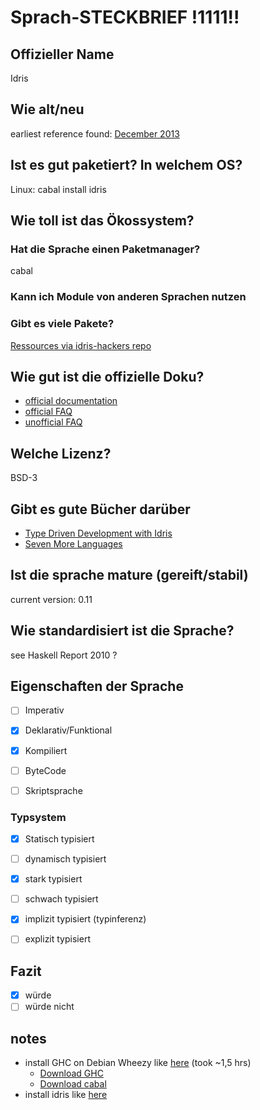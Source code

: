 # Sprach-STECKBRIEF !1111!!

## Offizieller Name
  Idris

## Wie alt/neu
  earliest reference found: [December 2013](http://www.idris-lang.org/idris-programming-with-dependent-types-at-codemesh-2013/)

## Ist es gut paketiert? In welchem OS?
 Linux: cabal install idris

## Wie toll ist das Ökossystem?

### Hat die Sprache einen Paketmanager?
  cabal

### Kann ich Module von anderen Sprachen nutzen

### Gibt es viele Pakete?
  [Ressources via idris-hackers repo](https://github.com/idris-hackers)

## Wie gut ist die offizielle Doku?
  - [official documentation](http://docs.idris-lang.org/en/latest/effects/index.html)
  - [official FAQ](http://docs.idris-lang.org/en/latest/faq/faq.html)
  - [unofficial FAQ](https://github.com/idris-lang/Idris-dev/wiki/Unofficial-FAQ)

## Welche Lizenz?
  BSD-3

## Gibt es gute Bücher darüber
  - [Type Driven Development with Idris](https://www.manning.com/books/type-driven-development-with-idris)
  - [Seven More Languages](http://srchl.com/g/Seven+More+Languages+idris)

## Ist die sprache mature (gereift/stabil) 
  current version: 0.11

## Wie standardisiert ist die Sprache?
  see Haskell Report 2010 ?

## Eigenschaften der Sprache

  - [ ] Imperativ
  - [X] Deklarativ/Funktional
  
  - [X] Kompiliert
  - [ ] ByteCode
  - [ ] Skriptsprache

### Typsystem

  - [X] Statisch typisiert
  - [ ] dynamisch typisiert
  
  - [X] stark typisiert
  - [ ] schwach typisiert
  
  - [X] implizit typisiert (typinferenz)
  - [ ] explizit typisiert

## Fazit

  - [X] würde
  - [ ] würde nicht

## notes

  - install GHC on Debian Wheezy like [here](http://www.extellisys.com/articles/haskell-on-debian-wheezy) (took ~1,5 hrs)
     - [Download GHC](https://www.haskell.org/ghc/download_ghc_8_0_1#linux_i386)
     - [Download cabal](http://hackage.haskell.org/package/cabal-install)
  - install idris like [here](https://github.com/idris-lang/Idris-dev/wiki/Idris-on-Debian#idris-on-debian-wheezy)

